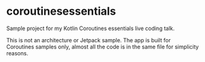 # coroutinesessentials
Sample project for my Kotlin Coroutines essentials live coding talk.

This is not an architecture or Jetpack sample. The app is built for Coroutines samples only, almost all the code is in the same file for simplicity reasons.
